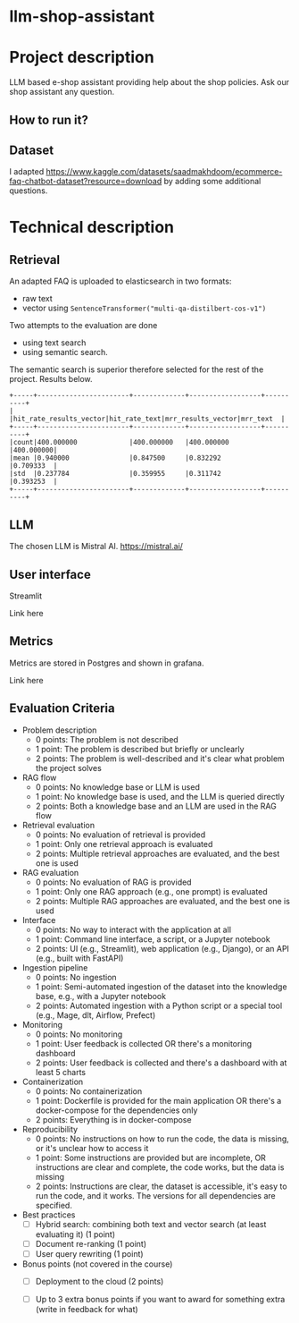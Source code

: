 # llm-shop-assistant


# Project description

LLM based e-shop assistant providing help about the shop policies. Ask our shop assistant any question. 

## How to run it? 



## Dataset

I adapted 
https://www.kaggle.com/datasets/saadmakhdoom/ecommerce-faq-chatbot-dataset?resource=download
by adding some additional questions. 


# Technical description

## Retrieval 
An adapted FAQ is uploaded to elasticsearch in two formats:
- raw text
- vector using `SentenceTransformer("multi-qa-distilbert-cos-v1")`

Two attempts to the evaluation are done
- using text search
- using semantic search. 

The semantic search is superior therefore selected for the rest of the project. 
Results below. 

```
+-----+-----------------------+-------------+------------------+----------+
|     |hit_rate_results_vector|hit_rate_text|mrr_results_vector|mrr_text  |
+-----+-----------------------+-------------+------------------+----------+
|count|400.000000             |400.000000   |400.000000        |400.000000|
|mean |0.940000               |0.847500     |0.832292          |0.709333  |
|std  |0.237784               |0.359955     |0.311742          |0.393253  |
+-----+-----------------------+-------------+------------------+----------+

```
## LLM
The chosen LLM is Mistral AI.
https://mistral.ai/


## User interface
Streamlit

Link here


## Metrics
Metrics are stored in Postgres and shown in grafana.  

Link here 



## Evaluation Criteria

* Problem description
    * 0 points: The problem is not described
    * 1 point: The problem is described but briefly or unclearly
    * 2 points: The problem is well-described and it's clear what problem the project solves
* RAG flow
    * 0 points: No knowledge base or LLM is used
    * 1 point: No knowledge base is used, and the LLM is queried directly
    * 2 points: Both a knowledge base and an LLM are used in the RAG flow 
* Retrieval evaluation
    * 0 points: No evaluation of retrieval is provided
    * 1 point: Only one retrieval approach is evaluated
    * 2 points: Multiple retrieval approaches are evaluated, and the best one is used
* RAG evaluation
    * 0 points: No evaluation of RAG is provided
    * 1 point: Only one RAG approach (e.g., one prompt) is evaluated
    * 2 points: Multiple RAG approaches are evaluated, and the best one is used
* Interface
   * 0 points: No way to interact with the application at all
   * 1 point: Command line interface, a script, or a Jupyter notebook
   * 2 points: UI (e.g., Streamlit), web application (e.g., Django), or an API (e.g., built with FastAPI) 
* Ingestion pipeline
   * 0 points: No ingestion
   * 1 point: Semi-automated ingestion of the dataset into the knowledge base, e.g., with a Jupyter notebook
   * 2 points: Automated ingestion with a Python script or a special tool (e.g., Mage, dlt, Airflow, Prefect)
* Monitoring
   * 0 points: No monitoring
   * 1 point: User feedback is collected OR there's a monitoring dashboard
   * 2 points: User feedback is collected and there's a dashboard with at least 5 charts
* Containerization
    * 0 points: No containerization
    * 1 point: Dockerfile is provided for the main application OR there's a docker-compose for the dependencies only
    * 2 points: Everything is in docker-compose
* Reproducibility
    * 0 points: No instructions on how to run the code, the data is missing, or it's unclear how to access it
    * 1 point: Some instructions are provided but are incomplete, OR instructions are clear and complete, the code works, but the data is missing
    * 2 points: Instructions are clear, the dataset is accessible, it's easy to run the code, and it works. The versions for all dependencies are specified.
* Best practices
    * [ ] Hybrid search: combining both text and vector search (at least evaluating it) (1 point)
    * [ ] Document re-ranking (1 point)
    * [ ] User query rewriting (1 point)
* Bonus points (not covered in the course)
    * [ ] Deployment to the cloud (2 points)
    * [ ] Up to 3 extra bonus points if you want to award for something extra (write in feedback for what)

